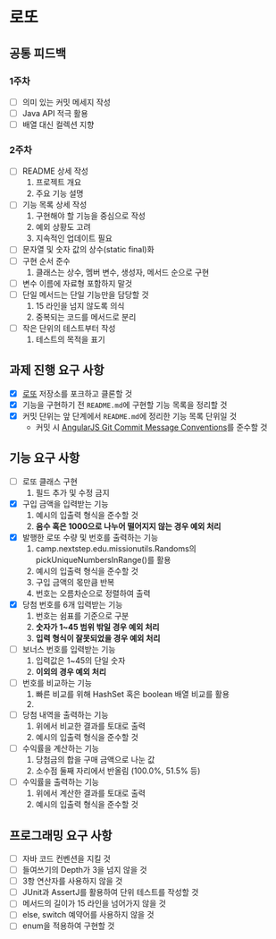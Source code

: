 # 로또

## 공통 피드백
### 1주차 
- [ ] 의미 있는 커밋 메세지 작성
- [ ] Java API 적극 활용
- [ ] 배열 대신 컬렉션 지향
### 2주차
- [ ] README 상세 작성
  1. 프로젝트 개요
  2. 주요 기능 설명
- [ ] 기능 목록 상세 작성
  1. 구현해야 할 기능을 중심으로 작성
  2. 예외 상황도 고려
  3. 지속적인 업데이트 필요
- [ ] 문자열 및 숫자 값의 상수(static final)화
- [ ] 구현 순서 준수
  1. 클래스는 상수, 멤버 변수, 생성자, 메서드 순으로 구현
- [ ] 변수 이름에 자료형 포함하지 말것
- [ ] 단일 메서드는 단일 기능만을 담당할 것
  1. 15 라인을 넘지 않도록 의식
  2. 중복되는 코드를 메서드로 분리
- [ ] 작은 단위의 테스트부터 작성
  1. 테스트의 목적을 표기

## 과제 진행 요구 사항

- [x] [로또](https://github.com/woowacourse-precourse/java-lotto-7) 저장소를 포크하고 클론할 것
- [x] 기능을 구현하기 전  `README.md`에 구현할 기능 목록을 정리할 것
- [x] 커밋 단위는 앞 단계에서  `README.md`에 정리한 기능 목록 단위일 것
    - 커밋 시 [AngularJS Git Commit Message Conventions](https://gist.github.com/stephenparish/9941e89d80e2bc58a153)를 준수할 것

## 기능 요구 사항

- [ ] 로또 클래스 구현
  1. 필드 추가 및 수정 금지
- [x] 구입 금액을 입력받는 기능
  1. 예시의 입출력 형식을 준수할 것
  2. **음수 혹은 1000으로 나누어 떨어지지 않는 경우 예외 처리**
- [x] 발행한 로또 수량 및 번호를 출력하는 기능
  1. camp.nextstep.edu.missionutils.Randoms의 pickUniqueNumbersInRange()를 활용
  2. 예시의 입출력 형식을 준수할 것
  3. 구입 금액의 몫만큼 반복
  4. 번호는 오름차순으로 정렬하여 출력
- [x] 당첨 번호를 6개 입력받는 기능
  1. 번호는 쉼표를 기준으로 구분
  2. **숫자가 1~45 범위 밖일 경우 예외 처리**
  3. **입력 형식이 잘못되었을 경우 예외 처리**
- [ ] 보너스 번호를 입력받는 기능
  1. 입력값은 1~45의 단일 숫자
  2. **이외의 경우 예외 처리**
- [ ] 번호를 비교하는 기능
  1. 빠른 비교를 위해 HashSet 혹은 boolean 배열 비교를 활용
  2. 
- [ ] 당첨 내역을 출력하는 기능
  1. 위에서 비교한 결과를 토대로 출력
  2. 예시의 입출력 형식을 준수할 것
- [ ] 수익률을 계산하는 기능
  1. 당첨금의 합을 구매 금액으로 나눈 값
  2. 소수점 둘째 자리에서 반올림 (100.0%, 51.5% 등)
- [ ] 수익률을 출력하는 기능
  1. 위에서 계산한 결과를 토대로 출력
  2. 예시의 입출력 형식을 준수할 것

## 프로그래밍 요구 사항

- [ ] 자바 코드 컨벤션을 지킬 것
- [ ] 들여쓰기의 Depth가 3을 넘지 않을 것
- [ ] 3항 연산자를 사용하지 않을 것
- [ ] JUnit과 AssertJ를 활용하여 단위 테스트를 작성할 것
- [ ] 메서드의 길이가 15 라인을 넘어가지 않을 것
- [ ] else, switch 예약어를 사용하지 않을 것
- [ ] enum을 적용하여 구현할 것